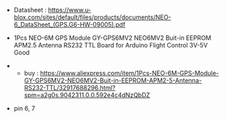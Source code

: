 
* Datasheet : https://www.u-blox.com/sites/default/files/products/documents/NEO-6_DataSheet_(GPS.G6-HW-09005).pdf
* 1Pcs NEO-6M GPS Module GY-GPS6MV2 NEO6MV2 Buit-in EEPROM APM2.5 Antenna RS232 TTL Board for Arduino Flight Control 3V-5V Good
* - buy : https://www.aliexpress.com/item/1Pcs-NEO-6M-GPS-Module-GY-GPS6MV2-NEO6MV2-Buit-in-EEPROM-APM2-5-Antenna-RS232-TTL/32917688296.html?spm=a2g0s.9042311.0.0.592e4c4dNzQbDZ

* pin 6, 7 
